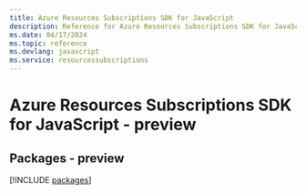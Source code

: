 ```yaml
---
title: Azure Resources Subscriptions SDK for JavaScript
description: Reference for Azure Resources Subscriptions SDK for JavaScript
ms.date: 04/17/2024
ms.topic: reference
ms.devlang: javascript
ms.service: resourcessubscriptions
---
```

# Azure Resources Subscriptions SDK for JavaScript - preview
## Packages - preview
[!INCLUDE [packages](resources-subscriptions-index.md)]